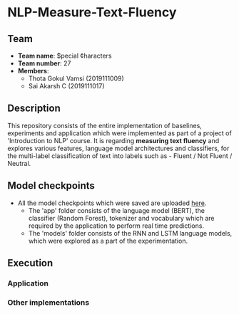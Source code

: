 # NLP-Measure-Text-Fluency  

## Team
* <b>Team name</b>: $pecial ¢haracters
* <b>Team number</b>: 27
* <b>Members</b>: 
    * Thota Gokul Vamsi (2019111009)  
    * Sai Akarsh C (2019111017)  

## Description 

This repository consists of the entire implementation of baselines, experiments and application which were implemented as part of a project of 'Introduction to NLP' course. It is regarding <b>measuring text fluency</b> and explores various features, language model architectures and classifiers, for the multi-label classification of text into labels such as - Fluent / Not Fluent / Neutral.

## Model checkpoints

* All the model checkpoints which were saved are uploaded [here](https://drive.google.com/drive/folders/16c04yf95_Ael0iXFmQuQKdhQm97SWWHE?usp=sharing). 
    * The 'app' folder consists of the language model (BERT), the classifier (Random Forest), tokenizer and vocabulary which are required by the application to perform real time predictions.
    * The 'models' folder consists of the RNN and LSTM language models, which were explored as a part of the experimentation.

## Execution

### Application

### Other implementations